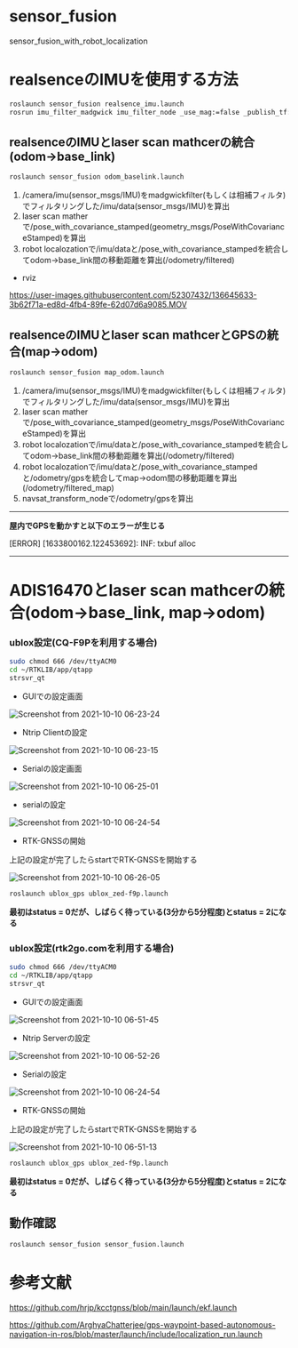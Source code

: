 # sensor_fusion
sensor_fusion_with_robot_localization

# realsenceのIMUを使用する方法

```bash
roslaunch sensor_fusion realsence_imu.launch 
rosrun imu_filter_madgwick imu_filter_node _use_mag:=false _publish_tf:=false _world_frame:="enu" imu/data_raw:=/camera/imu
```
## realsenceのIMUとlaser scan mathcerの統合(odom->base_link)

```bash
roslaunch sensor_fusion odom_baselink.launch
```

1. /camera/imu(sensor_msgs/IMU)をmadgwickfilter(もしくは相補フィルタ)でフィルタリングした/imu/data(sensor_msgs/IMU)を算出
2. laser scan matherで/pose_with_covariance_stamped(geometry_msgs/PoseWithCovarianceStamped)を算出
3. robot localozationで/imu/dataと/pose_with_covariance_stampedを統合してodom->base_link間の移動距離を算出(/odometry/filtered)

- rviz

https://user-images.githubusercontent.com/52307432/136645633-3b62f71a-ed8d-4fb4-89fe-62d07d6a9085.MOV

## realsenceのIMUとlaser scan mathcerとGPSの統合(map->odom)

```bash
roslaunch sensor_fusion map_odom.launch
```

1. /camera/imu(sensor_msgs/IMU)をmadgwickfilter(もしくは相補フィルタ)でフィルタリングした/imu/data(sensor_msgs/IMU)を算出
2. laser scan matherで/pose_with_covariance_stamped(geometry_msgs/PoseWithCovarianceStamped)を算出
3. robot localozationで/imu/dataと/pose_with_covariance_stampedを統合してodom->base_link間の移動距離を算出(/odometry/filtered)
4. robot localozationで/imu/dataと/pose_with_covariance_stampedと/odometry/gpsを統合してmap->odom間の移動距離を算出(/odometry/filtered_map)
5. navsat_transform_nodeで/odometry/gpsを算出

-----------------------------------------------
**屋内でGPSを動かすと以下のエラーが生じる**

[ERROR] [1633800162.122453692]: INF: txbuf alloc

-----------------------------------------------

# ADIS16470とlaser scan mathcerの統合(odom->base_link, map->odom)

### ublox設定(CQ-F9Pを利用する場合)

```bash
sudo chmod 666 /dev/ttyACM0
cd ~/RTKLIB/app/qtapp
strsvr_qt
```

- GUIでの設定画面

![Screenshot from 2021-10-10 06-23-24](https://user-images.githubusercontent.com/52307432/136698028-e5ff950d-5d5b-446c-8806-70828a01b465.png)

- Ntrip Clientの設定

![Screenshot from 2021-10-10 06-23-15](https://user-images.githubusercontent.com/52307432/136698065-d0c428bc-f919-428a-bb5c-9c0c75434136.png)

- Serialの設定画面

![Screenshot from 2021-10-10 06-25-01](https://user-images.githubusercontent.com/52307432/136698110-d86996ec-732b-4aa4-82bf-40827493e00c.png)

- serialの設定

![Screenshot from 2021-10-10 06-24-54](https://user-images.githubusercontent.com/52307432/136698125-81cd73cc-5ca0-4269-be3d-3f22271bdf5f.png)

- RTK-GNSSの開始

上記の設定が完了したらstartでRTK-GNSSを開始する

![Screenshot from 2021-10-10 06-26-05](https://user-images.githubusercontent.com/52307432/136698152-63253ab3-ca79-4109-b6e5-2017b79865c8.png)


```bash
roslaunch ublox_gps ublox_zed-f9p.launch
```

**最初はstatus = 0だが、しばらく待っている(3分から5分程度)とstatus = 2になる**

### ublox設定(rtk2go.comを利用する場合)

```bash
sudo chmod 666 /dev/ttyACM0
cd ~/RTKLIB/app/qtapp
strsvr_qt
```

- GUIでの設定画面

![Screenshot from 2021-10-10 06-51-45](https://user-images.githubusercontent.com/52307432/136698794-c29b1a5b-cdd3-428e-8b24-dd6caaab8951.png)

- Ntrip Serverの設定

![Screenshot from 2021-10-10 06-52-26](https://user-images.githubusercontent.com/52307432/136698837-6e56b583-5704-4175-8994-1d14cba8fa82.png)

- Serialの設定

![Screenshot from 2021-10-10 06-24-54](https://user-images.githubusercontent.com/52307432/136698125-81cd73cc-5ca0-4269-be3d-3f22271bdf5f.png)

- RTK-GNSSの開始

上記の設定が完了したらstartでRTK-GNSSを開始する

![Screenshot from 2021-10-10 06-51-13](https://user-images.githubusercontent.com/52307432/136698754-03651c6c-4498-43f5-b613-d4d5e53f32df.png)

```bash
roslaunch ublox_gps ublox_zed-f9p.launch
```

**最初はstatus = 0だが、しばらく待っている(3分から5分程度)とstatus = 2になる**

## 動作確認

```bash
roslaunch sensor_fusion sensor_fusion.launch
```

# 参考文献

https://github.com/hrjp/kcctgnss/blob/main/launch/ekf.launch

https://github.com/ArghyaChatterjee/gps-waypoint-based-autonomous-navigation-in-ros/blob/master/launch/include/localization_run.launch
